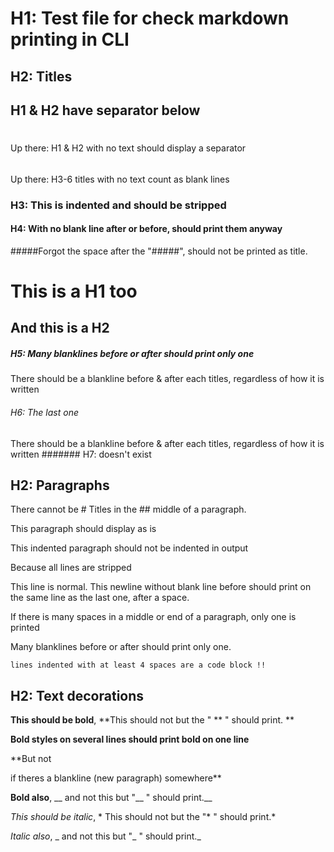 # H1: Test file for check       markdown printing in CLI

## H2: Titles

## H1 & H2 have separator below

#
##

Up there: H1 & H2 with no text should display a separator

###
####
  ######

Up there: H3-6 titles with no text count as blank lines

  ###        H3:       This is indented and should be stripped
#### H4: With no blank line after or before, should print them anyway
#####Forgot the space after the "#####", should not be printed as title.

This is a H1 too
=

And this is a H2
-


##### H5: Many blanklines before or after should print only one


There should be a blankline before & after each titles, regardless of how it is written
###### H6: The last one
There should be a blankline before & after each titles, regardless of how it is written
####### H7: doesn't exist

## H2: Paragraphs

There cannot be # Titles in the ## middle of a paragraph.

This paragraph should display as is

  This indented paragraph should not be indented in output

  Because all lines are stripped           

This line is normal.
This newline without blank line before should print on the same line as the last one, after a space.

If there is many spaces       in a middle or end of a   paragraph, only    one is printed


Many blanklines before or after should print only one.

    lines indented with at least 4 spaces are a code block !!

## H2: Text decorations

**This should be bold**, **This should not but the " ** " should print. **

**Bold styles on
several lines should
print bold on one line**

**But not

if theres a blankline (new paragraph) somewhere**

__Bold also__, __ and not this but "__ " should print.__

*This should be italic*, * This should not but the "* " should print.*

_Italic also_, _ and not this but "_ " should print._

